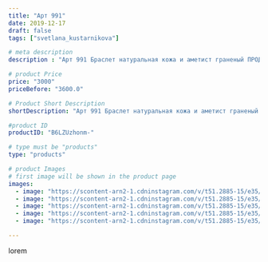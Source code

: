 ```yaml
---
title: "Арт 991"
date: 2019-12-17
draft: false
tags: ["svetlana_kustarnikova"]

# meta description
description : "Арт 991 Браслет натуральная кожа и аметист граненый ПРОДАНО"

# product Price
price: "3000"
priceBefore: "3600.0"

# Product Short Description
shortDescription: "Арт 991 Браслет натуральная кожа и аметист граненый ПРОДАНО"

#product ID
productID: "B6LZUzhonm-"

# type must be "products"
type: "products"

# product Images
# first image will be shown in the product page
images:
  - image: "https://scontent-arn2-1.cdninstagram.com/v/t51.2885-15/e35/79968888_156121135731138_953821501848081599_n.jpg?se=7&tp=1&_nc_ht=scontent-arn2-1.cdninstagram.com&_nc_cat=106&_nc_ohc=2JBbHI5s0D4AX_Mbp2J&ccb=7-4&oh=e78e7b0d3078feeaba62f27877327b64&oe=6081715C&ig_cache_key=MjIwMDk2NDIxMzQzNDkwMDU5NQ%3D%3D.2-ccb7-4"
  - image: "https://scontent-arn2-1.cdninstagram.com/v/t51.2885-15/e35/73420415_279688136322285_1704967119053187976_n.jpg?se=7&tp=1&_nc_ht=scontent-arn2-1.cdninstagram.com&_nc_cat=109&_nc_ohc=0aM-qHEPCx4AX_ko8-H&ccb=7-4&oh=1c61c51a5022889572b123813ab41cc9&oe=6083F901&ig_cache_key=MjIwMDk2NDIxMzQyNjM3MDc5Ng%3D%3D.2-ccb7-4"
  - image: "https://scontent-arn2-1.cdninstagram.com/v/t51.2885-15/e35/75467929_539778103531480_5013895533245467130_n.jpg?se=7&tp=1&_nc_ht=scontent-arn2-1.cdninstagram.com&_nc_cat=104&_nc_ohc=aFLW-HUtIIMAX-O9XTd&ccb=7-4&oh=0aa859ae40a3233d7ed4b8fb70424590&oe=60851C75&ig_cache_key=MjIwMDk2NDIxMzQyNjUyMjAxMw%3D%3D.2-ccb7-4"
  - image: "https://scontent-arn2-1.cdninstagram.com/v/t51.2885-15/e35/77268721_2833741373338010_5656503508806184415_n.jpg?se=7&tp=1&_nc_ht=scontent-arn2-1.cdninstagram.com&_nc_cat=102&_nc_ohc=tfEH8Sjs5-IAX-8Nq6i&ccb=7-4&oh=499949a26f8aa2f913b0954503a970a6&oe=6082EBE7&ig_cache_key=MjIwMDk2NDIxMzQ1MTY0Mzg5NQ%3D%3D.2-ccb7-4"
  - image: "https://scontent-arn2-1.cdninstagram.com/v/t51.2885-15/e35/79323026_162296908340619_52594706179524974_n.jpg?se=8&tp=1&_nc_ht=scontent-arn2-1.cdninstagram.com&_nc_cat=103&_nc_ohc=URCvhrEE83wAX8gW7Xr&ccb=7-4&oh=71dbf1941e421b72b7970164a0f8426a&oe=60836880&ig_cache_key=MjIwMDk2NDIxMzQwOTc5Mzg4NA%3D%3D.2-ccb7-4"

---
```

lorem
